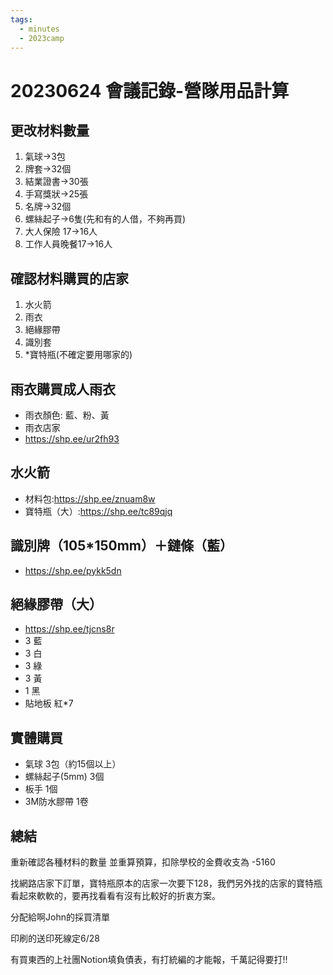 ```yaml
---
tags:
  - minutes
  - 2023camp
---
```

# 20230624 會議記錄-營隊用品計算

## 更改材料數量

1. 氣球->3包
2. 牌套->32個
3. 結業證書->30張
4. 手寫獎狀->25張
5. 名牌->32個
6. 螺絲起子->6隻(先和有的人借，不夠再買)
7. 大人保險 17->16人
8. 工作人員晚餐17->16人

## 確認材料購買的店家

1. 水火箭
2. 雨衣
3. 絕緣膠帶
4. 識別套
5. *寶特瓶(不確定要用哪家的)

## 雨衣購買成人雨衣

- 雨衣顏色: 藍、粉、黃
- 雨衣店家
- <https://shp.ee/ur2fh93>

## 水火箭

- 材料包:<https://shp.ee/znuam8w>
- 寶特瓶（大）:<https://shp.ee/tc89qjq>

## 識別牌（105*150mm）＋鏈條（藍）

- <https://shp.ee/pykk5dn>

## 絕緣膠帶（大）

- <https://shp.ee/tjcns8r>
- 3 藍
- 3 白
- 3 綠
- 3 黃
- 1 黑
- 貼地板 紅*7

## 實體購買

- 氣球 3包（約15個以上）
- 螺絲起子(5mm) 3個
- 板手 1個
- 3M防水膠帶 1卷

## 總結

重新確認各種材料的數量
並重算預算，扣除學校的金費收支為 -5160

找網路店家下訂單，寶特瓶原本的店家一次要下128，我們另外找的店家的寶特瓶看起來軟軟的，要再找看看有沒有比較好的折衷方案。

分配給啊John的採買清單

印刷的送印死線定6/28

有買東西的上社團Notion填負債表，有打統編的才能報，千萬記得要打!!
